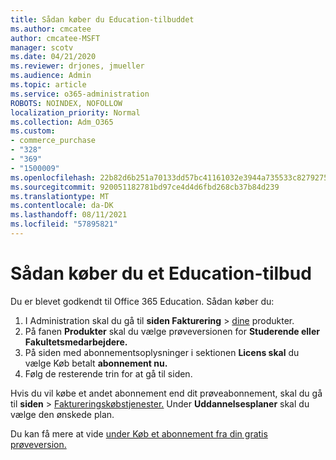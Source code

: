 ```yaml
---
title: Sådan køber du Education-tilbuddet
ms.author: cmcatee
author: cmcatee-MSFT
manager: scotv
ms.date: 04/21/2020
ms.reviewer: drjones, jmueller
ms.audience: Admin
ms.topic: article
ms.service: o365-administration
ROBOTS: NOINDEX, NOFOLLOW
localization_priority: Normal
ms.collection: Adm_O365
ms.custom:
- commerce_purchase
- "328"
- "369"
- "1500009"
ms.openlocfilehash: 22b82d6b251a70133dd57bc41161032e3944a735533c82792756434325aefe5a
ms.sourcegitcommit: 920051182781bd97ce4d4d6fbd268cb37b84d239
ms.translationtype: MT
ms.contentlocale: da-DK
ms.lasthandoff: 08/11/2021
ms.locfileid: "57895821"
---
```

# <a name="how-to-purchase-an-education-offer"></a>Sådan køber du et Education-tilbud

Du er blevet godkendt til Office 365 Education. Sådan køber du:
  
1. I Administration skal du gå til **siden Fakturering** \> [dine](https://go.microsoft.com/fwlink/p/?linkid=842054) produkter.
2. På fanen **Produkter** skal du vælge prøveversionen for **Studerende eller Fakultetsmedarbejdere.**
3. På siden med abonnementsoplysninger i sektionen **Licens skal** du vælge Køb betalt **abonnement nu.**
4. Følg de resterende trin for at gå til siden.

Hvis du vil købe et andet abonnement end dit prøveabonnement, skal du gå til **siden** \> [Faktureringskøbstjenester.](https://go.microsoft.com/fwlink/p/?linkid=868433) Under **Uddannelsesplaner** skal du vælge den ønskede plan.

Du kan få mere at vide [under Køb et abonnement fra din gratis prøveversion.](https://docs.microsoft.com/microsoft-365/commerce/try-or-buy-microsoft-365#buy-a-subscription-from-your-free-trial)